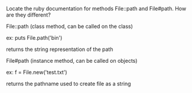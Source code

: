 Locate the ruby documentation for methods File::path and File#path. How are they different?

File::path (class method, can be called on the class)

ex: puts File.path('bin')

returns the string representation of the path

File#path (instance method, can be called on objects)

ex: f = File.new('test.txt')

returns the pathname used to create file as a string